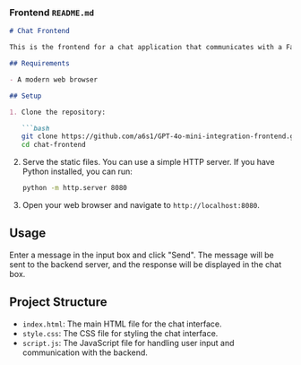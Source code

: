 ### Frontend `README.md`

```markdown
# Chat Frontend

This is the frontend for a chat application that communicates with a FastAPI backend using OpenAI's GPT-4o-mini model.

## Requirements

- A modern web browser

## Setup

1. Clone the repository:

   ```bash
   git clone https://github.com/a6s1/GPT-4o-mini-integration-frontend.git
   cd chat-frontend
   ```

2. Serve the static files. You can use a simple HTTP server. If you have Python installed, you can run:

   ```bash
   python -m http.server 8080
   ```

3. Open your web browser and navigate to `http://localhost:8080`.

## Usage

Enter a message in the input box and click "Send". The message will be sent to the backend server, and the response will be displayed in the chat box.

## Project Structure

- `index.html`: The main HTML file for the chat interface.
- `style.css`: The CSS file for styling the chat interface.
- `script.js`: The JavaScript file for handling user input and communication with the backend.


```